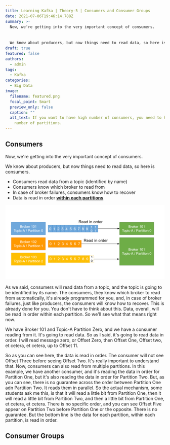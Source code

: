 ```yaml
---
title: Learning Kafka | Theory-5 | Consumers and Consumer Groups
date: 2021-07-06T19:46:14.788Z
summary: >-
  Now, we're getting into the very important concept of consumers.


  We know about producers, but now things need to read data, so here is consumers.
draft: true
featured: false
authors:
  - admin
tags:
  - Kafka
categories:
  - Big Data
image:
  filename: featured.png
  focal_point: Smart
  preview_only: false
  caption: ""
  alt_text: If you want to have high number of consumers, you need to have a high
    number of partitions.
---
```

## Consumers

Now, we're getting into the very important concept of consumers.

We know about producers, but now things need to read data, so here is consumers.

* Consumers read data from a topic (identified by name)
* Consumers know which broker to read from
* In case of broker failures, consumers know how to recover
* Data is read in order <ins>**within each partitions**</ins>

![kafka-theory_consumers_and_consumer_groups-1.png](kafka-theory_consumers_and_consumer_groups-1.png)

As we said, consumers will read data from a topic, and the topic is going to be identified by its name. The consumers, they know which broker to read from automatically, it's already programmed for you, and, in case of broker failures, just like producers, the consumers will know how to recover. This is already done for you. You don't have to think about this. Data, overall, will be read in order within each partition.
So we'll see what that means right now.

We have Broker 101 and Topic-A Partition Zero, and we have a consumer reading from it.
It's going to read data. So as I said, it's going to read data in order.
I will read message zero, or Offset Zero, then Offset One, Offset two, et cetera, et cetera, up to Offset 11.

So as you can see here, the data is read in order.
The consumer will not see Offset Three before seeing Offset Two.
It's really important to understand that. Now, consumers can also read from multiple partitions.
In this example, we have another consumer, and it's reading the data in order for Partition One, but it's also reading the data in order for Partition Two.
But, as you can see, there is no guarantee across the order between Partition One adn Partition Two.
It reads them in parallel.
So the actual mechanism, some students ask me this, is that it will read a little bit from Partition One, then it will read a little bit from Partition Two, and then a little bit from Partition One, et cetera, et cetera.
There is no specific order, and you can see Offset Five appear on Partition Two before Partition One or the opposite.
There is no guarantee.
But the bottom line is the data for each partition, within each partition, is read in order.

## Consumer Groups